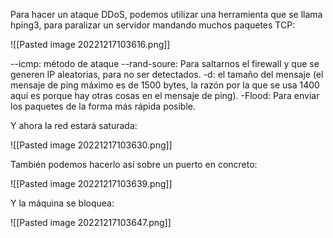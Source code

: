 Para hacer un ataque DDoS, podemos utilizar una herramienta que se llama hping3, para paralizar un servidor mandando muchos paquetes TCP:

![[Pasted image 20221217103616.png]]

--icmp: método de ataque
--rand-soure: Para saltarnos el firewall y que se generen IP aleatorias, para no ser detectados.
-d: el tamaño del mensaje (el mensaje de ping máximo es de 1500 bytes, la razón por la que se usa 1400 aquí es porque hay otras cosas en el mensaje de ping).
-Flood: Para enviar los paquetes de la forma más rápida posible.

Y ahora la red estará saturada:

![[Pasted image 20221217103630.png]]

También podemos hacerlo así sobre un puerto en concreto:

![[Pasted image 20221217103639.png]]

Y la máquina se bloquea:

![[Pasted image 20221217103647.png]]


